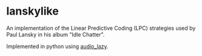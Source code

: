 # lanskylike
An implementation of the Linear Predictive Coding (LPC) strategies used by Paul Lansky in his album "Idle Chatter".

Implemented in python using [audio_lazy](https://github.com/danilobellini/audiolazy).
